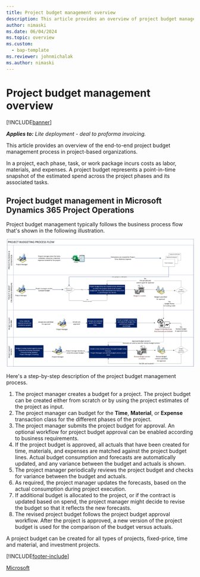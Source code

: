 ```yaml
---
title: Project budget management overview
description: This article provides an overview of project budget management.
author: nimaski
ms.date: 06/04/2024
ms.topic: overview
ms.custom: 
  - bap-template
ms.reviewer: johnmichalak
ms.author: nimaski
---
```


# Project budget management overview

[!INCLUDE[banner](../../includes/banner.md)]

**_Applies to:_** _Lite deployment - deal to proforma invoicing._

This article provides an overview of the end-to-end project budget management process in project-based organizations.

In a project, each phase, task, or work package incurs costs as labor, materials, and expenses. A project budget represents a point-in-time snapshot of the estimated spend across the project phases and its associated tasks.

## Project budget management in Microsoft Dynamics 365 Project Operations

Project budget management typically follows the business process flow that's shown in the following illustration.

![Business process flow for project budget management in Project Operations.](media/1-project-budget-management-overview-pic.png)

Here's a step-by-step description of the project budget management process.

1. The project manager creates a budget for a project. The project budget can be created either from scratch or by using the project estimates of the project as input.
1. The project manager can budget for the **Time**, **Material**, or **Expense** transaction class for the different phases of the project.
1. The project manager submits the project budget for approval. An optional workflow for project budget approval can be enabled according to business requirements.
1. If the project budget is approved, all actuals that have been created for time, materials, and expenses are matched against the project budget lines. Actual budget consumption and forecasts are automatically updated, and any variance between the budget and actuals is shown.
1. The project manager periodically reviews the project budget and checks for variance between the budget and actuals.
1. As required, the project manager updates the forecasts, based on the actual consumption during project execution.
1. If additional budget is allocated to the project, or if the contract is updated based on spend, the project manager might decide to revise the budget so that it reflects the new forecasts.
1. The revised project budget follows the project budget approval workflow. After the project is approved, a new version of the project budget is used for the comparison of the budget versus actuals.

A project budget can be created for all types of projects, fixed-price, time and material, and investment projects.

[!INCLUDE[footer-include](../../includes/footer-banner.md)]

[Microsoft](https://www.microsoft.com)
